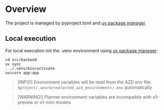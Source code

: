 # Overview

The project is managed by pyproject.toml and [uv package manager](https://docs.astral.sh/uv/getting-started/installation/).


## Local execution
For local execution init the .venv environment using [uv package manager](https://docs.astral.sh/uv/getting-started/installation/):

```shell
cd src/backend
uv sync
. ./.venv/bin/activate
uvicorn app:app
```

> [INFO!] Environment variables will be read from the AZD env file: `$project/.azure/<selected_azd_environment>/.env` automatically

> [WARNING!] Planner environment variables are incompaible with o1-prevew or o1-mini models
